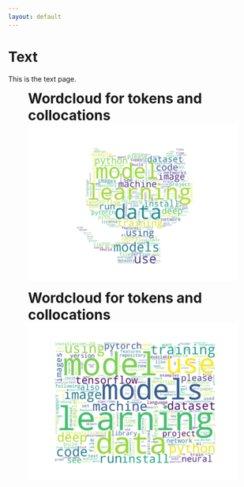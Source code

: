 ```yaml
---
layout: default
---
```


# Text

This is the text page.

<figure>
    <figcaption style="font-size: 2em;"><strong>Wordcloud for tokens and collocations</strong></figcaption>
    <img src="assets/images/wordcloud_github.svg" alt="wordcloud_github">
</figure>

<figure>
    <figcaption style="font-size: 2em;"><strong>Wordcloud for tokens and collocations</strong></figcaption>
    <img src="assets/images/wordcloud.svg" alt="wordcloud">
</figure>
